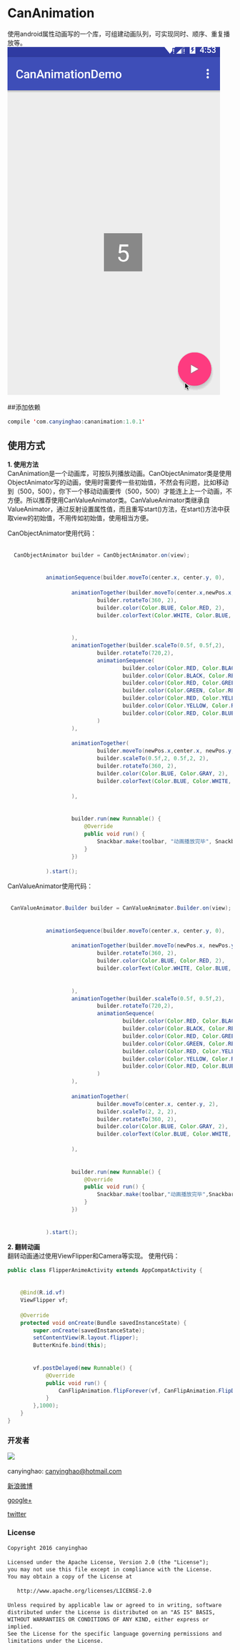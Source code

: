 # CanAnimation
使用android属性动画写的一个库，可组建动画队列，可实现同时、顺序、重复播放等。
 ![](./pic/CanAnimation.gif)  

##添加依赖
```JAVA
compile 'com.canyinghao:cananimation:1.0.1'
```

## 使用方式 
**1. 使用方法**  
CanAnimation是一个动画库，可按队列播放动画。CanObjectAnimator类是使用ObjectAnimator写的动画，使用时需要传一些初始值，不然会有问题，比如移动到（500，500），你下一个移动动画要传（500，500）才能连上上一个动画，不方便。所以推荐使用CanValueAnimator类。CanValueAnimator类继承自ValueAnimator，通过反射设置属性值，而且重写start()方法，在start()方法中获取view的初始值，不用传如初始值，使用相当方便。

CanObjectAnimator使用代码：
```JAVA

  CanObjectAnimator builder = CanObjectAnimator.on(view);


            animationSequence(builder.moveTo(center.x, center.y, 0),

                    animationTogether(builder.moveTo(center.x,newPos.x,center.y, newPos.y, 2),
                            builder.rotateTo(360, 2),
                            builder.color(Color.BLUE, Color.RED, 2),
                            builder.colorText(Color.WHITE, Color.BLUE, 2)


                    ),
                    animationTogether(builder.scaleTo(0.5f, 0.5f,2),
                            builder.rotateTo(720,2),
                            animationSequence(
                                    builder.color(Color.RED, Color.BLACK, 0.3f),
                                    builder.color(Color.BLACK, Color.RED, 0.3f),
                                    builder.color(Color.RED, Color.GREEN, 0.3f),
                                    builder.color(Color.GREEN, Color.RED, 0.3f),
                                    builder.color(Color.RED, Color.YELLOW, 0.3f),
                                    builder.color(Color.YELLOW, Color.RED, 0.3f),
                                    builder.color(Color.RED, Color.BLUE, 0.3f)
                            )
                    ),

                    animationTogether(
                            builder.moveTo(newPos.x,center.x, newPos.y,center.y, 2),
                            builder.scaleTo(0.5f,2, 0.5f,2, 2),
                            builder.rotateTo(360, 2),
                            builder.color(Color.BLUE, Color.GRAY, 2),
                            builder.colorText(Color.BLUE, Color.WHITE, 2)

                    ),


                    builder.run(new Runnable() {
                        @Override
                        public void run() {
                            Snackbar.make(toolbar, "动画播放完毕", Snackbar.LENGTH_SHORT).show();
                        }
                    })

            ).start();

``` 
CanValueAnimator使用代码：
```JAVA

 CanValueAnimator.Builder builder = CanValueAnimator.Builder.on(view);


            animationSequence(builder.moveTo(center.x, center.y, 0),

                    animationTogether(builder.moveTo(newPos.x, newPos.y, 2),
                            builder.rotateTo(360, 2),
                            builder.color(Color.BLUE, Color.RED, 2),
                            builder.colorText(Color.WHITE, Color.BLUE, 2)


                    ),
                    animationTogether(builder.scaleTo(0.5f, 0.5f,2),
                            builder.rotateTo(720,2),
                            animationSequence(
                                    builder.color(Color.RED, Color.BLACK, 0.3f),
                                    builder.color(Color.BLACK, Color.RED, 0.3f),
                                    builder.color(Color.RED, Color.GREEN, 0.3f),
                                    builder.color(Color.GREEN, Color.RED, 0.3f),
                                    builder.color(Color.RED, Color.YELLOW, 0.3f),
                                    builder.color(Color.YELLOW, Color.RED, 0.3f),
                                    builder.color(Color.RED, Color.BLUE, 0.3f)
                            )
                    ),

                    animationTogether(
                            builder.moveTo(center.x, center.y, 2),
                            builder.scaleTo(2, 2, 2),
                            builder.rotateTo(360, 2),
                            builder.color(Color.BLUE, Color.GRAY, 2),
                            builder.colorText(Color.BLUE, Color.WHITE, 2)

                    ),


                    builder.run(new Runnable() {
                        @Override
                        public void run() {
                            Snackbar.make(toolbar,"动画播放完毕",Snackbar.LENGTH_SHORT).show();
                        }
                    })
                    

            ).start();

``` 
**2. 翻转动画**  
翻转动画通过使用ViewFlipper和Camera等实现。
使用代码：
```JAVA
public class FlipperAnimeActivity extends AppCompatActivity {


    @Bind(R.id.vf)
    ViewFlipper vf;

    @Override
    protected void onCreate(Bundle savedInstanceState) {
        super.onCreate(savedInstanceState);
        setContentView(R.layout.flipper);
        ButterKnife.bind(this);


        vf.postDelayed(new Runnable() {
            @Override
            public void run() {
                CanFlipAnimation.flipForever(vf, CanFlipAnimation.FlipDirection.LEFT_RIGHT,1000,null,0);
            }
        },1000);
    }
}

``` 




### 开发者

![](https://avatars3.githubusercontent.com/u/12572840?v=3&s=460) 

canyinghao: <canyinghao@hotmail.com>  

[新浪微博](http://weibo.com/u/5670978460)

[google+](https://plus.google.com/u/0/109542533436298291853)

[twitter](https://twitter.com/canyinghao)

### License

    Copyright 2016 canyinghao

    Licensed under the Apache License, Version 2.0 (the "License");
    you may not use this file except in compliance with the License.
    You may obtain a copy of the License at

       http://www.apache.org/licenses/LICENSE-2.0

    Unless required by applicable law or agreed to in writing, software
    distributed under the License is distributed on an "AS IS" BASIS,
    WITHOUT WARRANTIES OR CONDITIONS OF ANY KIND, either express or implied.
    See the License for the specific language governing permissions and
    limitations under the License.

